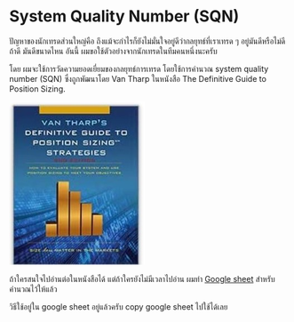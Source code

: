 # System Quality Number \(SQN\)

ปัญหาของนักเทรดส่วนใหญ่คือ ถึงแม้จะกำไรก็ยังไม่มั่นใจอยู่ดีว่ากลยุทธ์ที่เราเทรด ๆ อยู่มันดีหรือไม่ดี ถ้าดี มันดีขนาดไหน อันนี้ ผมขอใช้ตัวอย่างจากนักเทรดในทีมคนหนึ่งนะครับ

โดย ผมจะใช้การวัดความยอดเยี่ยมของกลยุทธ์การเทรด โดยใช้การคำนวณ system quality number \(SQN\) ซึ่งถูกพัฒนาโดย Van Tharp ในหนังสือ The Definitive Guide to Position Sizing.

![](.gitbook/assets/messageimage_1603775051114.jpg)

ถ้าใครสนใจไปอ่านต่อในหนังสือได้ แต่ถ้าใครยังไม่มีเวลาไปอ่าน ผมทำ [Google sheet](https://docs.google.com/spreadsheets/d/1A3uu4wnm2DqEaTx8uyjHQfYWiqbNDPbJVEOQexHWieQ/edit#gid=710699631) สำหรับคำนวณไว้ให้แล้ว

วิธีใช้อยู่ใน google sheet อยู่แล้วครับ copy google sheet ไปใช้ได้เลย



